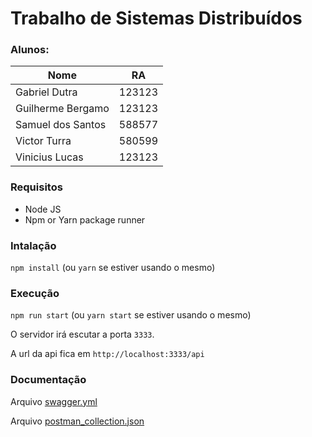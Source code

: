 # Trabalho de Sistemas Distribuídos

### Alunos:
| Nome | RA |
| ---- | -- |
| Gabriel Dutra | 123123 |
| Guilherme Bergamo | 123123 |
| Samuel dos Santos | 588577 |
| Victor Turra | 580599 |
| Vinicius Lucas | 123123 |

### Requisitos
- Node JS
- Npm or Yarn package runner

### Intalação
`npm install` (ou `yarn` se estiver usando o mesmo)

### Execução
`npm run start` (ou `yarn start` se estiver usando o mesmo)

O servidor irá escutar a porta `3333`.

A url da api fica em `http://localhost:3333/api`

### Documentação
Arquivo [swagger.yml](https://raw.githubusercontent.com/VictorTurraF/nodejs-rest-api/main/docs/swagger.yml)

Arquivo [postman_collection.json](https://raw.githubusercontent.com/VictorTurraF/nodejs-rest-api/main/docs/postman_collection.json)